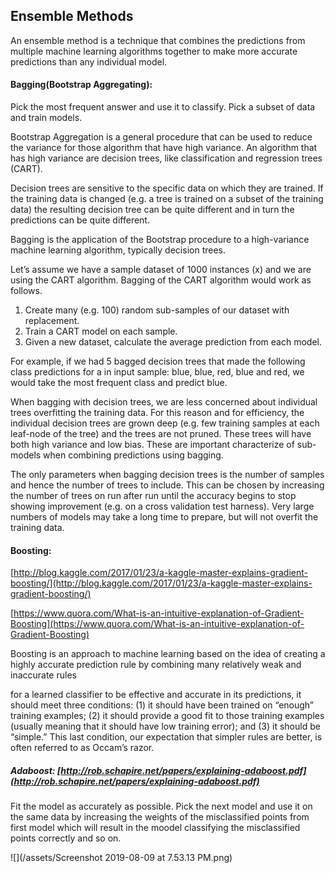 ## Ensemble Methods

An ensemble method is a technique that combines the predictions from multiple machine learning algorithms together to make more accurate predictions than any individual model. 

#### Bagging\(Bootstrap Aggregating\):

Pick the most frequent answer and use it to classify. Pick a subset of data and train models.

Bootstrap Aggregation is a general procedure that can be used to reduce the variance for those algorithm that have high variance. An algorithm that has high variance are decision trees, like classification and regression trees \(CART\).

Decision trees are sensitive to the specific data on which they are trained. If the training data is changed \(e.g. a tree is trained on a subset of the training data\) the resulting decision tree can be quite different and in turn the predictions can be quite different.

Bagging is the application of the Bootstrap procedure to a high-variance machine learning algorithm, typically decision trees.

Let’s assume we have a sample dataset of 1000 instances \(x\) and we are using the CART algorithm. Bagging of the CART algorithm would work as follows.

1. Create many \(e.g. 100\) random sub-samples of our dataset with replacement.
2. Train a CART model on each sample.
3. Given a new dataset, calculate the average prediction from each model.

For example, if we had 5 bagged decision trees that made the following class predictions for a in input sample: blue, blue, red, blue and red, we would take the most frequent class and predict blue.

When bagging with decision trees, we are less concerned about individual trees overfitting the training data. For this reason and for efficiency, the individual decision trees are grown deep \(e.g. few training samples at each leaf-node of the tree\) and the trees are not pruned. These trees will have both high variance and low bias. These are important characterize of sub-models when combining predictions using bagging.

The only parameters when bagging decision trees is the number of samples and hence the number of trees to include. This can be chosen by increasing the number of trees on run after run until the accuracy begins to stop showing improvement \(e.g. on a cross validation test harness\). Very large numbers of models may take a long time to prepare, but will not overfit the training data.

#### Boosting:

[http://blog.kaggle.com/2017/01/23/a-kaggle-master-explains-gradient-boosting/](http://blog.kaggle.com/2017/01/23/a-kaggle-master-explains-gradient-boosting/)

[https://www.quora.com/What-is-an-intuitive-explanation-of-Gradient-Boosting](https://www.quora.com/What-is-an-intuitive-explanation-of-Gradient-Boosting)

Boosting is an approach to machine learning based on the idea of creating a highly accurate prediction rule by combining many relatively weak and inaccurate rules

for a learned classifier to be effective and accurate in its predictions, it should meet three conditions: \(1\) it should have been trained on “enough” training examples; \(2\) it should provide a good fit to those training examples \(usually meaning that it should have low training error\); and \(3\) it should be “simple.” This last condition, our expectation that simpler rules are better, is often referred to as Occam’s razor.

##### Adaboost: [http://rob.schapire.net/papers/explaining-adaboost.pdf](http://rob.schapire.net/papers/explaining-adaboost.pdf)

Fit the model as accurately as possible. Pick the next model and use it on the same data by increasing the weights of the misclassified points from first model which will result in the moodel classifying the misclassified points correctly and so on.

![](/assets/Screenshot 2019-08-09 at 7.53.13 PM.png)

